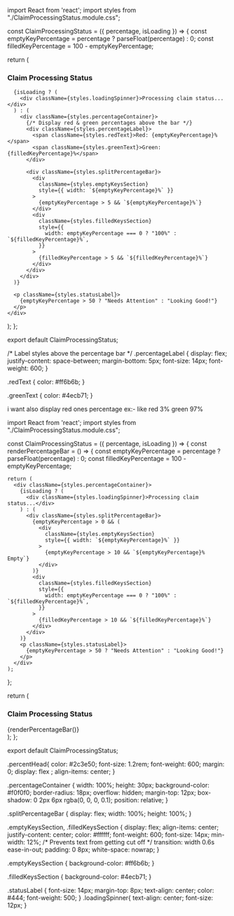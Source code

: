 import React from 'react';
import styles from "./ClaimProcessingStatus.module.css";

const ClaimProcessingStatus = ({ percentage, isLoading }) => {
  const emptyKeyPercentage = percentage ? parseFloat(percentage) : 0;
  const filledKeyPercentage = 100 - emptyKeyPercentage;

  return (
    <div>
      <h3 className={styles.percentHead}>Claim Processing Status</h3>

      {isLoading ? (
        <div className={styles.loadingSpinner}>Processing claim status...</div>
      ) : (
        <div className={styles.percentageContainer}>
          {/* Display red & green percentages above the bar */}
          <div className={styles.percentageLabel}>
            <span className={styles.redText}>Red: {emptyKeyPercentage}%</span>
            <span className={styles.greenText}>Green: {filledKeyPercentage}%</span>
          </div>

          <div className={styles.splitPercentageBar}>
            <div
              className={styles.emptyKeysSection}
              style={{ width: `${emptyKeyPercentage}%` }}
            >
              {emptyKeyPercentage > 5 && `${emptyKeyPercentage}%`}
            </div>
            <div
              className={styles.filledKeysSection}
              style={{
                width: emptyKeyPercentage === 0 ? "100%" : `${filledKeyPercentage}%`,
              }}
            >
              {filledKeyPercentage > 5 && `${filledKeyPercentage}%`}
            </div>
          </div>
        </div>
      )}

      <p className={styles.statusLabel}>
        {emptyKeyPercentage > 50 ? "Needs Attention" : "Looking Good!"}
      </p>
    </div>
  );
};

export default ClaimProcessingStatus;



/* Label styles above the percentage bar */
.percentageLabel {
  display: flex;
  justify-content: space-between;
  margin-bottom: 5px;
  font-size: 14px;
  font-weight: 600;
}

.redText {
  color: #ff6b6b;
}

.greenText {
  color: #4ecb71;
}







i want also display red ones percentage ex:- like red 3% green 97%

import React from 'react';
import styles from "./ClaimProcessingStatus.module.css";

const ClaimProcessingStatus = ({ percentage, isLoading }) => {
  const renderPercentageBar = () => {
    const emptyKeyPercentage = percentage ? parseFloat(percentage) : 0;
    const filledKeyPercentage = 100 - emptyKeyPercentage;

    return (
      <div className={styles.percentageContainer}>
        {isLoading ? (
          <div className={styles.loadingSpinner}>Processing claim status...</div>
        ) : (
          <div className={styles.splitPercentageBar}>
            {emptyKeyPercentage > 0 && (
              <div
                className={styles.emptyKeysSection}
                style={{ width: `${emptyKeyPercentage}%` }}
              >
                {emptyKeyPercentage > 10 && `${emptyKeyPercentage}% Empty`}
              </div>
            )}
            <div
              className={styles.filledKeysSection}
              style={{
                width: emptyKeyPercentage === 0 ? "100%" : `${filledKeyPercentage}%`,
              }}
            >
              {filledKeyPercentage > 10 && `${filledKeyPercentage}%`}
            </div>
          </div>
        )}
        <p className={styles.statusLabel}>
          {emptyKeyPercentage > 50 ? "Needs Attention" : "Looking Good!"}
        </p>
      </div>
    );
  };

  return (
    <div>
      <h3 className={styles.percentHead}>Claim Processing Status</h3>
      {renderPercentageBar()}
    </div>
  );
};

export default ClaimProcessingStatus;



.percentHead{
      color: #2c3e50;
    font-size: 1.2rem;
    font-weight: 600;
    margin: 0;
    display: flex
;
    align-items: center;
}


.percentageContainer {
  width: 100%;
  height: 30px;
  background-color: #f0f0f0;
  border-radius: 18px;
  overflow: hidden;
  margin-top: 12px;
  box-shadow: 0 2px 6px rgba(0, 0, 0, 0.1);
  position: relative;
}

.splitPercentageBar {
  display: flex;
  width: 100%;
  height: 100%;
}

.emptyKeysSection,
.filledKeysSection {
  display: flex;
  align-items: center;
  justify-content: center;
  color: #ffffff;
  font-weight: 600;
  font-size: 14px;
  min-width: 12%; /* Prevents text from getting cut off */
  transition: width 0.6s ease-in-out;
  padding: 0 8px;
  white-space: nowrap;
}

.emptyKeysSection {
  background-color: #ff6b6b;
}

.filledKeysSection {
  background-color: #4ecb71;
}

.statusLabel {
  font-size: 14px;
  margin-top: 8px;
  text-align: center;
  color: #444;
  font-weight: 500;
}
.loadingSpinner{
  text-align: center;
  font-size: 12px;
}

<ClaimProcessingStatus 
              percentage={percentage} 
              isLoading={isLoading} 
            />
